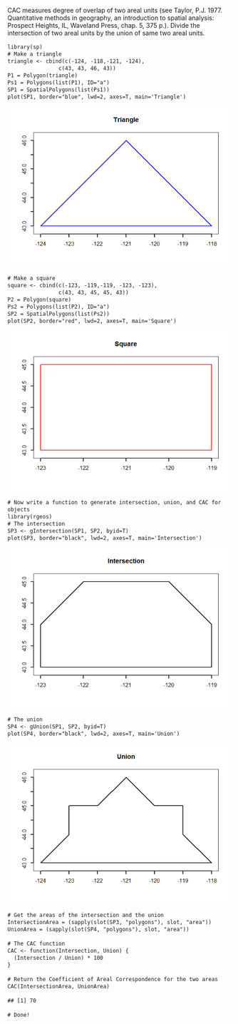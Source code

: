 CAC measures degree of overlap of two areal units (see Taylor, P.J.
1977. Quantitative methods in geography, an introduction to spatial
analysis: Prospect Heights, IL, Waveland Press, chap. 5, 375 p.). Divide
the intersection of two areal units by the union of same two areal
units.

    library(sp)
    # Make a triangle
    triangle <- cbind(c(-124, -118,-121, -124),
                    c(43, 43, 46, 43))
    P1 = Polygon(triangle)
    Ps1 = Polygons(list(P1), ID="a")
    SP1 = SpatialPolygons(list(Ps1))
    plot(SP1, border="blue", lwd=2, axes=T, main='Triangle')

![](CAC_files/figure-markdown_strict/unnamed-chunk-1-1.png)

    # Make a square
    square <- cbind(c(-123, -119,-119, -123, -123),
                    c(43, 43, 45, 45, 43))
    P2 = Polygon(square)
    Ps2 = Polygons(list(P2), ID="a")
    SP2 = SpatialPolygons(list(Ps2))
    plot(SP2, border="red", lwd=2, axes=T, main='Square')

![](CAC_files/figure-markdown_strict/unnamed-chunk-1-2.png)

    # Now write a function to generate intersection, union, and CAC for objects
    library(rgeos)
    # The intersection
    SP3 <- gIntersection(SP1, SP2, byid=T)
    plot(SP3, border="black", lwd=2, axes=T, main='Intersection')

![](CAC_files/figure-markdown_strict/unnamed-chunk-1-3.png)

    # The union
    SP4 <- gUnion(SP1, SP2, byid=T)
    plot(SP4, border="black", lwd=2, axes=T, main='Union')

![](CAC_files/figure-markdown_strict/unnamed-chunk-1-4.png)

    # Get the areas of the intersection and the union
    IntersectionArea = (sapply(slot(SP3, "polygons"), slot, "area"))
    UnionArea = (sapply(slot(SP4, "polygons"), slot, "area"))

    # The CAC function
    CAC <- function(Intersection, Union) {  
      (Intersection / Union) * 100
    }

    # Return the Coefficient of Areal Correspondence for the two areas
    CAC(IntersectionArea, UnionArea)

    ## [1] 70

    # Done!
